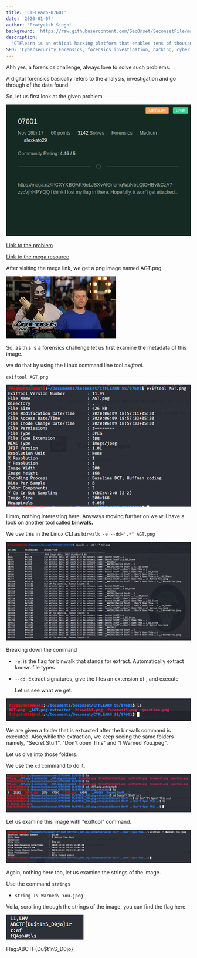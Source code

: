 ```yaml
---
title: 'CTFLearn-07601'
date: '2020-01-07'
author: 'Pratyaksh Singh'
background: 'https://raw.githubusercontent.com/SecOnset/SeconsetFile/master/writeups_pratyaksh/CTFLearn/CTFLearn%20SS/sqli.jpg'
description:
  'CTFlearn is an ethical hacking platform that enables tens of thousands to learn, practice, and compete. Here in this challenge we are going to have a look on a forensics based problem.'
SEO: 'Cybersecurity,Forensics, forensics investigation, hacking, cyber, binwalk,foremost ,CTFlearn, CTF, Capture the flag'
---
```


Ahh yes, a forensics challenge, always love to solve such problems. 

A digital forensics basically refers to the analysis, investigation and go through of the data found.

So, let us first look at the given problem.

![binwalk, CTF, cybersecurity, forensics, digital forensics](https://github.com/SecOnset/SeconsetFile/blob/master/writeups_pratyaksh/CTFLearn/CTFLearn%20SS/07601SS/question.png?raw=true)


[Link to the problem](https://ctflearn.com/challenge/97)


[Link to the mega resource](https://mega.nz/#!CXYXBQAK!6eLJSXvAfGnemqWpNbLQtOHBvtkCzA7-zycVjhHPYQQ)


After visiting the mega link, we get a png image named AGT.png


![binwalk, CTF, cybersecurity, forensics, digital forensics](https://github.com/SecOnset/SeconsetFile/blob/master/writeups_pratyaksh/CTFLearn/CTFLearn%20SS/07601SS/AGT.png?raw=true)

So, as this is a forensics challenge let us first examine the metadata of this image.

we do that by using the Linux command line tool *exiftool*.

`exiftool AGT.png`

![CTF,Capture the flag,forensics, digital forensics, binwalk](https://github.com/SecOnset/SeconsetFile/blob/master/writeups_pratyaksh/CTFLearn/CTFLearn%20SS/07601SS/exiftool1.png?raw=true)


Hmm, nothing interesting here. Anyways moving further on we will have a look on another tool called **binwalk.**

We use this in the Linux CLI as `binwalk -e --dd=".*" AGT.png`

![CTF,Capture the flag,forensics, digital forensics, binwalk](https://github.com/SecOnset/SeconsetFile/blob/master/writeups_pratyaksh/CTFLearn/CTFLearn%20SS/07601SS/binwalk1.png?raw=true)



Breaking down the command
* `-e`: is the flag for binwalk that stands for extract. Automatically extract known file types
* `--dd`:  Extract <type> signatures, give the files an extension of <ext>, and execute <cmd>
  
  Let us see what we get.
  
![CTF,Capture the flag,forensics, digital forensics, binwalk](https://github.com/SecOnset/SeconsetFile/blob/master/writeups_pratyaksh/CTFLearn/CTFLearn%20SS/07601SS/binwalkextract1.png?raw=true)  
  
We are given a folder that is extracted after the binwalk command is executed. Also,while the extraction, we keep seeing the same folders namely, "Secret Stuff", "Don't open This" and "I Warned You.jpeg".

Let us dive into those folders.

We use the `cd` command to do it.

![CTF,Capture the flag,forensics, digital forensics, binwalk](https://github.com/SecOnset/SeconsetFile/blob/master/writeups_pratyaksh/CTFLearn/CTFLearn%20SS/07601SS/cd1.png?raw=true)

Let us examine this image with "exiftool" command.


![CTF,Capture the flag,forensics, digital forensics, binwalk](https://github.com/SecOnset/SeconsetFile/blob/master/writeups_pratyaksh/CTFLearn/CTFLearn%20SS/07601SS/exiftoolpng.png?raw=true)


Again, nothing here too, let us examine the strings of the image.


Use the command `strings`


* `string I\ Warned\ You.jpeg` 

Voila, scrolling through the strings of the image, you can find the flag here.


![CTF,Capture the flag,forensics, digital forensics, binwalk](https://github.com/SecOnset/SeconsetFile/blob/master/writeups_pratyaksh/CTFLearn/CTFLearn%20SS/07601SS/Answer.png?raw=true)


Flag:ABCTF{Du$t1nS_D0jo}
